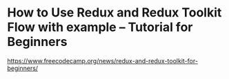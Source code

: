 # How to Use Redux and Redux Toolkit Flow with example – Tutorial for Beginners

https://www.freecodecamp.org/news/redux-and-redux-toolkit-for-beginners/


